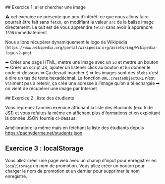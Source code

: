 ## Exercice 1: aller chercher une image

⚠ cet exercice ne présente que peu d’intérêt: ce que nous allons faire pourrait être fait sans `fetch`, en modifiant la valeur `src` de la balise image directement. Le but est de vous apprendre `fetch` sans avoir à apprendre `JSON` immédiatement

Nous allons récupérer dynamiquement le logo de Wikipédia (`https://www.wikipedia.org/portal/wikipedia.org/assets/img/Wikipedia-logo-v2.png`)

➡ Créer une page HTML, mettre une image avec un `id` et mettre un bouton
➡ Créer un script JS, ajouter un listener click au bouton et lui donner le code ci-dessous
➡ Ça devrait marcher :)
➡ les images sont des `blobs` c’est à dire un tas de texte hexadécimal. La fonction `URL.createObjectURL` n’est vraiment pas à retenir, ça crée une adresse à l’image qu’on a téléchargée
➡ on vient de récupérer une image par Internet

## Exercice 2 : liste des étudiants

Vous reprenez l’ancien exercice affichant la liste des étudiants (exo 5 de JS1) et vous refaites la même en affichant plus d’formations et en exploitant la donnée JSON fournie ci-dessus.

Amélioration: la même mais en fetchant la liste des étudiants depuis  https://pachyderme.net/students.json

## Exercice 3 : localStorage

Vous allez créer une page web avec un champ d’input pour enregistrer en `localStorage` un nom de promotion.
Vous allez créer un bouton pour charger le nom de promotion et un dernier pour supprimer le nom enregistré.